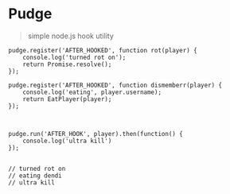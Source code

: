 # Pudge

> simple node.js hook utility


    pudge.register('AFTER_HOOKED', function rot(player) {
        console.log('turned rot on');
        return Promise.resolve();
    });

    pudge.register('AFTER_HOOKED', function dismemberr(player) {
        console.log('eating', player.username);
        return EatPlayer(player);
    });



    pudge.run('AFTER_HOOK', player).then(function() {
        console.log('ultra kill')
    });


    // turned rot on
    // eating dendi
    // ultra kill

